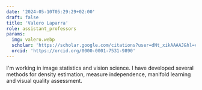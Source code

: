 ```yaml
---
date: '2024-05-10T05:29:29+02:00'
draft: false
title: 'Valero Laparra'
role: assistant_professors
params:
  img: valero.webp
  scholar: 'https://scholar.google.com/citations?user=dNt_xikAAAAJ&hl=ca'
  orcid: 'https://orcid.org/0000-0001-7531-9890'
---
```


I'm working in image statistics and vision science. I have developed several methods for density estimation, measure independence, manifold learning and visual quality assessment.